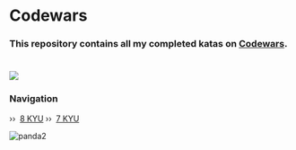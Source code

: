# Codewars

### This repository contains all my completed katas on [Codewars](https://www.codewars.com/kata/search/swift?q=&beta=false).
# [![](https://www.codewars.com/users/despxx/badges/large)](https://www.codewars.com/users/despxx)

### Navigation
›› ‎ [8 KYU](https://github.com/despxx/Swift.Codewars/blob/main/8kyu_Codewars.swift)
›› ‎ [7 KYU](https://github.com/despxx/Swift.Codewars/blob/main/7kyu_Codewars.swift)

![panda2](https://github.com/despxx/Swift.Codewars/assets/143245283/f35fb143-1b47-465d-8101-b436dffa414b)

